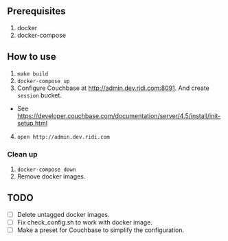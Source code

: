## Prerequisites

1. docker
2. docker-compose

## How to use

1. `make build`
2. `docker-compose up`
3. Configure Couchbase at http://admin.dev.ridi.com:8091. And create `session` bucket. 
- See https://developer.couchbase.com/documentation/server/4.5/install/init-setup.html
4. `open http://admin.dev.ridi.com`

### Clean up

1. `docker-compose down`
2. Remove docker images.

## TODO
- [ ] Delete untagged docker images.
- [ ] Fix check_config.sh to work with docker image.
- [ ] Make a preset for Couchbase to simplify the configuration.
